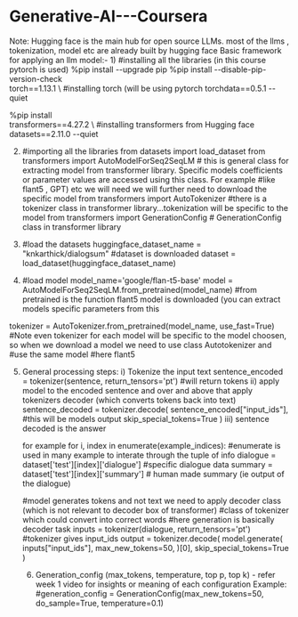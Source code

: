 # Generative-AI---Coursera
Note: Hugging face is the main hub for open source LLMs. most of the llms , tokenization, model etc are already built by hugging face
Basic framework for applying an llm model:-
1)
  #installing all the libraries (in this course pytorch is used)
%pip install --upgrade pip
%pip install --disable-pip-version-check \
    torch==1.13.1 \  #installing torch (will be using pytorch
    torchdata==0.5.1 --quiet

%pip install \
    transformers==4.27.2 \ #installing transformers from Hugging face
    datasets==2.11.0  --quiet

2) #importing all the libraries
from datasets import load_dataset
from transformers import AutoModelForSeq2SeqLM # this is general class for extracting model from transformer library. Specific models coefficients or parameter values are accessed using this class. For example                                                   #like flant5 , GPT) etc we will need we will further need to download the specific model 
from transformers import AutoTokenizer  #there is a tokenizer class in transformer library...tokenization will be specific to the model
from transformers import GenerationConfig # GenerationConfig class in transformer library

3) #load the datasets
huggingface_dataset_name = "knkarthick/dialogsum" #dataset is downloaded
dataset = load_dataset(huggingface_dataset_name)

4) #load model
model_name='google/flan-t5-base'
model = AutoModelForSeq2SeqLM.from_pretrained(model_name)  #from pretrained is the function flant5 model is downloaded (you can extract models specific parameters from this

tokenizer = AutoTokenizer.from_pretrained(model_name, use_fast=True)  #Note even tokenizer for each model will be specific to the model choosen, so when we download a model we need to use class Autotokenizer and                                                                       #use the same model #here flant5


5) General processing steps:
       i) Tokenize the input text
       sentence_encoded = tokenizer(sentence, return_tensors='pt') #will return tokens
       ii) apply model to the encoded sentence and over and above that apply tokenizers decoder (which converts tokens back into text)
         sentence_decoded = tokenizer.decode(
                      sentence_encoded["input_ids"],  #this will be models output
                    skip_special_tokens=True
                      )
       iii) sentence decoded is the answer


   for example
   for i, index in enumerate(example_indices):  #enumerate is used in many example to interate through the tuple of info
    dialogue = dataset['test'][index]['dialogue'] #specific dialogue data
    summary = dataset['test'][index]['summary'] # human made summary (ie output of the dialogue)
    
    #model generates tokens and not text we need to apply decoder class (which is not relevant to decoder box of transformer)
    #class of tokenizer which could convert into correct words #here generation is basically decoder task
    inputs = tokenizer(dialogue, return_tensors='pt')  #tokenizer gives input_ids
    output = tokenizer.decode(
        model.generate(
            inputs["input_ids"], 
            max_new_tokens=50,
        )[0], 
        skip_special_tokens=True
    )



   6)  Generation_config (max_tokens, temperature, top p, top k) - refer week 1 video for insights or meaning of each configuration
Example:
#generation_config = GenerationConfig(max_new_tokens=50, do_sample=True, temperature=0.1)
